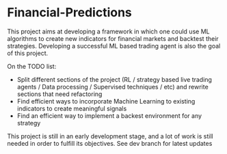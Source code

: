 # Financial-Predictions

This project aims at developing a framework in which one could use ML algorithms to create new indicators for financial markets and backtest their strategies. Developing a successful ML based trading agent is also the goal of this project. 

On the TODO list: 
  - Split different sections of the project (RL / strategy based live trading agents / Data processing / Supervised techniques / etc) and rewrite sections that need refactoring
  - Find efficient ways to incorporate Machine Learning to existing indicators to create meaningful signals
  - Find an efficient way to implement a backest environment for any strategy
  
This project is still in an early development stage, and a lot of work is still needed in order to fulfill its objectives. See dev branch for latest updates
